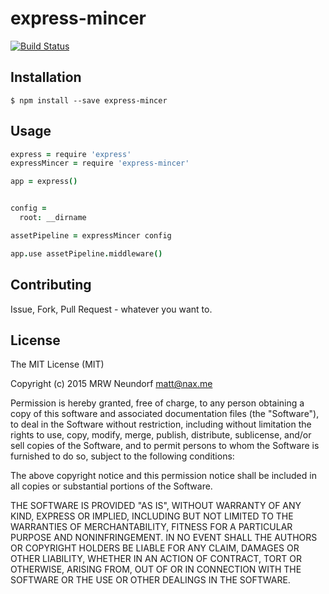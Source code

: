 # express-mincer

[![Build Status](https://travis-ci.org/Naxmeify/express-mincer.svg)](https://travis-ci.org/Naxmeify/express-mincer)

## Installation

```
$ npm install --save express-mincer
```

## Usage

```CoffeeScript
express = require 'express'
expressMincer = require 'express-mincer'

app = express()


config = 
  root: __dirname

assetPipeline = expressMincer config

app.use assetPipeline.middleware()
```

## Contributing

Issue, Fork, Pull Request - whatever you want to.

## License

The MIT License (MIT)

Copyright (c) 2015 MRW Neundorf <matt@nax.me>

Permission is hereby granted, free of charge, to any person obtaining a copy
of this software and associated documentation files (the "Software"), to deal
in the Software without restriction, including without limitation the rights
to use, copy, modify, merge, publish, distribute, sublicense, and/or sell
copies of the Software, and to permit persons to whom the Software is
furnished to do so, subject to the following conditions:

The above copyright notice and this permission notice shall be included in all
copies or substantial portions of the Software.

THE SOFTWARE IS PROVIDED "AS IS", WITHOUT WARRANTY OF ANY KIND, EXPRESS OR
IMPLIED, INCLUDING BUT NOT LIMITED TO THE WARRANTIES OF MERCHANTABILITY,
FITNESS FOR A PARTICULAR PURPOSE AND NONINFRINGEMENT. IN NO EVENT SHALL THE
AUTHORS OR COPYRIGHT HOLDERS BE LIABLE FOR ANY CLAIM, DAMAGES OR OTHER
LIABILITY, WHETHER IN AN ACTION OF CONTRACT, TORT OR OTHERWISE, ARISING FROM,
OUT OF OR IN CONNECTION WITH THE SOFTWARE OR THE USE OR OTHER DEALINGS IN THE
SOFTWARE.


